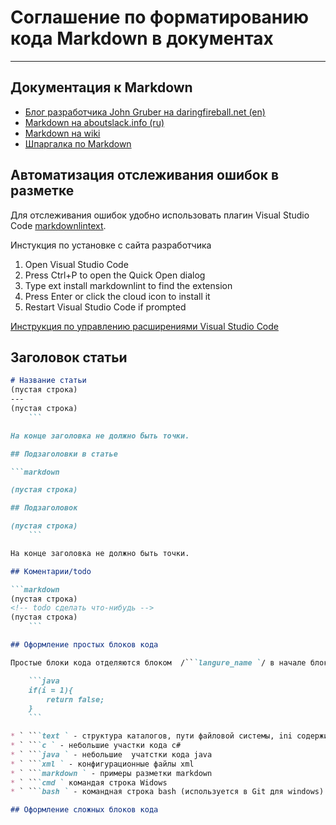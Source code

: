 # Соглашение по форматированию кода Markdown в документах

---

## Документация к Markdown

* [Блог разработчика John Gruber на daringfireball.net (en)](http://daringfireball.net/projects/markdown/)
* [Markdown на aboutslack.info (ru)](http://aboutslack.info/pages/development/markdown-cheatsheet.html)
* [Markdown на wiki](https://ru.wikipedia.org/wiki/Markdown)
* [Шпаргалка по Markdown](markdown_cheatsheet.md)

<!--перенести -->

## Автоматизация отслеживания ошибок в разметке

Для отслеживания ошибок удобно использовать плагин Visual Studio Code 
[markdownlintext](https://marketplace.visualstudio.com/items?itemName=DavidAnson.vscode-markdownlint).

Инстукция по установке с сайта разработчика

1. Open Visual Studio Code
1. Press Ctrl+P to open the Quick Open dialog
1. Type ext install markdownlint to find the extension
1. Press Enter or click the cloud icon to install it
1. Restart Visual Studio Code if prompted

[Инструкция по управлению расширениями Visual Studio Code](https://code.visualstudio.com/docs/editor/extension-gallery?pub=DavidAnson&ext=vscode-markdownlint)

## Заголовок статьи

```markdown
# Название статьи
(пустая строка)
---
(пустая строка)
    ```

На конце заголовка не должно быть точки.

## Подзаголовки в статье

```markdown

(пустая строка)

## Подзаголовок

(пустая строка)
    ```

На конце заголовка не должно быть точки.

## Коментарии/todo

```markdown
(пустая строка)
<!-- todo сделать что-нибудь -->
(пустая строка)
    ```

## Оформление простых блоков кода

Простые блоки кода отделяются блоком  /```langure_name `/ в начале блока и символами /```/ в конце. Например

    ```java
    if(i = 1){
        return false;
    }
    ```

* ` ```text ` - структура каталогов, пути файловой системы, ini содержимое файлов
* ` ```с ` - небольшие участки кода c#
* ` ```java ` - небольшие  учатстки кода java
* ` ```xml ` - конфигурационные файлы xml
* ` ```markdown ` - примеры разметки markdown
* ` ```cmd ` командая строка Widows
* ` ```bash ` - командная строка bash (используется в Git для windows)

## Оформление сложных блоков кода


